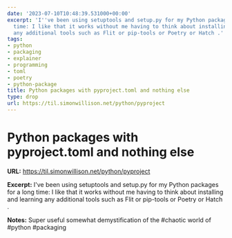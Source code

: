 ```yaml
---
date: '2023-07-10T10:48:39.531000+00:00'
excerpt: 'I''ve been using setuptools and setup.py for my Python packages for a long
  time: I like that it works without me having to think about installing and learning
  any additional tools such as Flit or pip-tools or Poetry or Hatch .'
tags:
- python
- packaging
- explainer
- programming
- toml
- poetry
- python-package
title: Python packages with pyproject.toml and nothing else
type: drop
url: https://til.simonwillison.net/python/pyproject
---
```


# Python packages with pyproject.toml and nothing else

**URL:** https://til.simonwillison.net/python/pyproject

**Excerpt:** I've been using setuptools and setup.py for my Python packages for a long time: I like that it works without me having to think about installing and learning any additional tools such as Flit or pip-tools or Poetry or Hatch .

**Notes:**
Super useful somewhat demystification of the #chaotic world of #python #packaging
